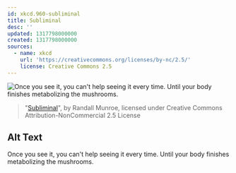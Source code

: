 ```yaml
---
id: xkcd.960-subliminal
title: Subliminal
desc: ''
updated: 1317798000000
created: 1317798000000
sources:
  - name: xkcd
    url: 'https://creativecommons.org/licenses/by-nc/2.5/'
    license: Creative Commons 2.5
---
```

![Once you see it, you can't help seeing it every time. Until your body finishes metabolizing the mushrooms.](https://imgs.xkcd.com/comics/subliminal.png)
> "[Subliminal](https://xkcd.com/960/)", by Randall Munroe, licensed under Creative Commons Attribution-NonCommercial 2.5 License

## Alt Text
Once you see it, you can't help seeing it every time. Until your body finishes metabolizing the mushrooms.
